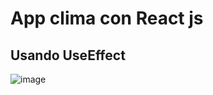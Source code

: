 # App clima con React js

## Usando UseEffect

![image](https://user-images.githubusercontent.com/107377631/182530050-68f2c788-a614-4369-a251-b2bb29a038c2.png)


